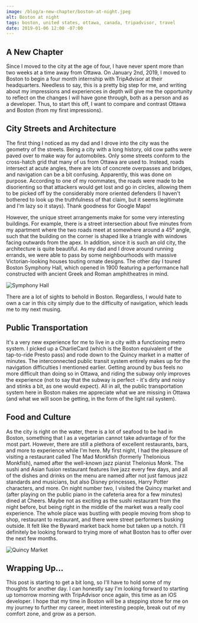 ```yaml
---
image: /blog/a-new-chapter/boston-at-night.jpeg
alt: Boston at night
tags: boston, united states, ottawa, canada, tripadvisor, travel
date: 2019-01-06 12:00 -07:00
---
```


## A New Chapter

Since I moved to the city at the age of four, I have never spent more than two weeks at a time away from Ottawa. On January 2nd, 2019, I moved to Boston to begin a four month internship with TripAdvisor at their headquarters. Needless to say, this is a pretty big step for me, and writing about my impressions and experiences in depth will give me the opportunity to reflect on the changes I will have gone through, both as a person and as a developer.<!--more--> Thus, to start this off, I want to compare and contrast Ottawa and Boston (from my first impressions).

## City Streets and Architecture
The first thing I noticed as my dad and I drove into the city was the geometry of the streets. Being a city with a long history, old cow paths were paved over to make way for automobiles. Only some streets conform to the cross-hatch grid that many of us from Ottawa are used to. Instead, roads intersect at acute angles, there are lots of concrete overpasses and bridges, and navigation can be a bit confusing. Apparently, this was done on purpose. According to one of my roommates, the roads were made to be disorienting so that attackers would get lost and go in circles, allowing them to be picked off by the considerably more oriented defenders (I haven't bothered to look up the truthfulness of that claim, but it seems legitimate and I'm lazy so it stays). Thank goodness for Google Maps!

However, the unique street arrangements make for some very interesting buildings. For example, there is a street intersection about five minutes from my apartment where the two roads meet at somewhere around a 45° angle, such that the building on the corner is shaped like a triangle with windows facing outwards from the apex. In addition, since it is such an old city, the architecture is quite beautiful. As my dad and I drove around running errands, we were able to pass by some neighbourhoods with massive Victorian-looking houses touting ornate designs. The other day I toured Boston Symphony Hall, which opened in 1900 featuring a performance hall constructed with ancient Greek and Roman amphitheatres in mind.

![Symphony Hall](/blog/a-new-chapter/symphony-hall.jpeg)

There are a lot of sights to behold in Boston. Regardless, I would hate to own a car in this city simply due to the difficulty of navigation, which leads me to my next musing.

## Public Transportation
It's a very new experience for me to live in a city with a functioning metro system. I picked up a CharlieCard (which is the Boston equivalent of the tap-to-ride Presto pass) and rode down to the Quincy market in a matter of minutes. The interconnected public transit system entirely makes up for the navigation difficulties I mentioned earlier. Getting around by bus feels no more difficult than doing so in Ottawa, and riding the subway only improves the experience (not to say that the subway is perfect - it's dirty and noisy and stinks a bit, as one would expect). All in all, the public transportation system here in Boston makes me appreciate what we are missing in Ottawa (and what we will soon be getting, in the form of the light rail system).

## Food and Culture
As the city is right on the water, there is a lot of seafood to be had in Boston, something that I as a vegetarian cannot take advantage of for the most part. However, there are still a plethora of excellent restaurants, bars, and more to experience while I'm here. My first night, I had the pleasure of visiting a restaurant called The Mad Monkfish (formerly Thelonious Monkfish), named after the well-known jazz pianist Thelonius Monk. The sushi and Asian fusion restaurant features live jazz every few days, and all of the dishes and drinks on the menu are named after not just famous jazz standards and musicians, but also Disney princesses, Harry Potter characters, and more. On night number two, I visited the Quincy market and (after playing on the public piano in the cafeteria area for a few minutes) dined at Cheers. Maybe not as exciting as the sushi restaurant from the night before, but being right in the middle of the market was a really cool experience. The whole place was bustling with people moving from shop to shop, restaurant to restaurant, and there were street performers busking outside. It felt like the Byward market back home but taken up a notch. I'll definitely be looking forward to trying more of what Boston has to offer over the next few months.

![Quincy Market](/blog/a-new-chapter/quincy-market.jpeg)

## Wrapping Up...
This post is starting to get a bit long, so I'll have to hold some of my thoughts for another day. I can honestly say I'm looking forward to starting up tomorrow morning with TripAdvisor once again, this time as an iOS developer. I hope that my time in Boston will be a stepping stone for me on my journey to further my career, meet interesting people, break out of my comfort zone, and grow as a person.
